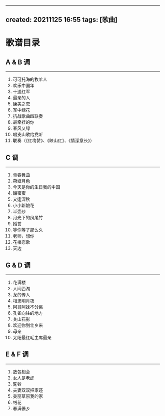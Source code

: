 
---
created: 20211125 16:55
tags: [歌曲]
---

# 歌谱目录

## A & B 调
---

1.  可可托海的牧羊人
2.  欢乐中国年
3.  十送红军
4.  最亲的人
5.  康美之恋
6.  军中绿花
7.  抗战歌曲四联奏
8.  最牵挂的你
9.  春风又绿
10. 唱支山歌给党听
11. 联奏（《红梅赞》、《映山红》、《情深意长》）









## C 调
---

1.  青春舞曲
2.  荷塘月色
3.  今天是你的生日我的中国
4.  甜蜜蜜
5.  又逢深秋
6.  小小新娘花
7.  半壶纱
8.  月光下的凤尾竹
9.  婚誓
10. 等你等了那么久
11. 老师，想你
12. 花楼恋歌
13. 天边







## G & D 调
---

1.  花满楼
2.  人间西湖
3.  龙的传人
4.  相思明月夜
5.  阿哥阿妹不分离
6.  孔雀向往的地方
7.  关山石影
8.  欢迎你到壮乡来
9.  母亲
10. 太阳最红毛主席最亲













## E & F 调
---

1.  敖包相会
2.  女人是老虎
3.  驼铃
4.  夫妻双双把家还
5.  美丽草原我的家
6.  绒花
7.  春满傣乡













